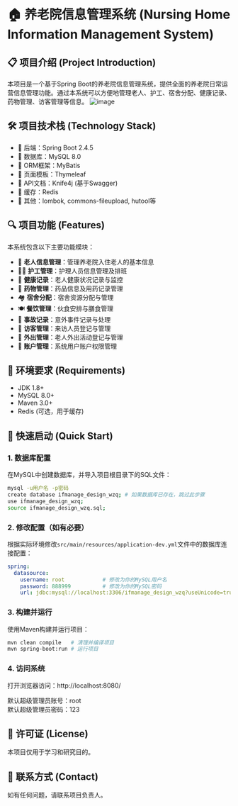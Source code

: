 # 🏠 养老院信息管理系统 (Nursing Home Information Management System)

## 📋 项目介绍 (Project Introduction)

本项目是一个基于Spring Boot的养老院信息管理系统，提供全面的养老院日常运营信息管理功能。通过本系统可以方便地管理老人、护工、宿舍分配、健康记录、药物管理、访客管理等信息。
![image](https://github.com/user-attachments/assets/71ce667b-00a3-485c-a886-459fb84fa660)



## 🛠 项目技术栈 (Technology Stack)

- 🌟 后端：Spring Boot 2.4.5
- 🌟 数据库：MySQL 8.0
- 🌟 ORM框架：MyBatis
- 🌟 页面模板：Thymeleaf
- 🌟 API文档：Knife4j (基于Swagger)
- 🌟 缓存：Redis
- 🌟 其他：lombok, commons-fileupload, hutool等

## 🔍 项目功能 (Features)

本系统包含以下主要功能模块：

- 👴 **老人信息管理**：管理养老院入住老人的基本信息
- 👩‍⚕️ **护工管理**：护理人员信息管理及排班
- 🏥 **健康记录**：老人健康状况记录与监控
- 💊 **药物管理**：药品信息及用药记录管理
- 🏘️ **宿舍分配**：宿舍资源分配与管理
- 🍽️ **餐饮管理**：伙食安排与膳食管理
- 📝 **事故记录**：意外事件记录与处理
- 👥 **访客管理**：来访人员登记与管理
- 👮 **外出管理**：老人外出活动登记与管理
- 👤 **账户管理**：系统用户账户权限管理

## 🔧 环境要求 (Requirements)

- JDK 1.8+
- MySQL 8.0+
- Maven 3.0+
- Redis (可选，用于缓存)

## 🚀 快速启动 (Quick Start)

### 1. 数据库配置

在MySQL中创建数据库，并导入项目根目录下的SQL文件：

```bash
mysql -u用户名 -p密码
create database ifmanage_design_wzq; # 如果数据库已存在，跳过此步骤
use ifmanage_design_wzq;
source ifmanage_design_wzq.sql;
```

### 2. 修改配置（如有必要）

根据实际环境修改`src/main/resources/application-dev.yml`文件中的数据库连接配置：

```yaml
spring:
  datasource:
    username: root            # 修改为你的MySQL用户名
    password: 888999          # 修改为你的MySQL密码
    url: jdbc:mysql://localhost:3306/ifmanage_design_wzq?useUnicode=true&characterEncoding=utf-8&useSSL=true&serverTimezone=UTC
```

### 3. 构建并运行

使用Maven构建并运行项目：

```bash
mvn clean compile   # 清理并编译项目
mvn spring-boot:run # 运行项目
```

### 4. 访问系统

打开浏览器访问：http://localhost:8080/

默认超级管理员账号：root  
默认超级管理员密码：123

## 📄 许可证 (License)

本项目仅用于学习和研究目的。

## 📧 联系方式 (Contact)

如有任何问题，请联系项目负责人。 
